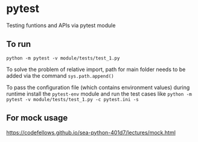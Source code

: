 # pytest
Testing funtions and APIs via pytest module

## To run
```
python -m pytest -v module/tests/test_1.py
```

To solve the problem of relative import, path for main folder needs to be added via the command ``` sys.path.append() ```

To pass the configuration file (which contains environment values) during runtime install the ```pytest-env``` module and run the test cases like ``` python -m pytest -v module/tests/test_1.py -c pytest.ini -s ```

## For mock usage

https://codefellows.github.io/sea-python-401d7/lectures/mock.html
